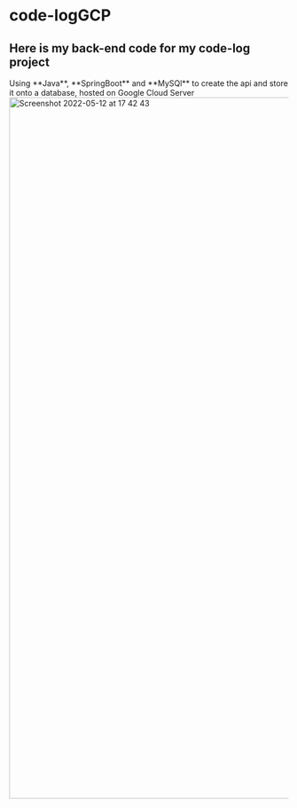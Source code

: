 # code-logGCP
<h2> Here is my back-end code for my code-log project </h2>
Using **Java**, **SpringBoot** and **MySQl** to create the api and store it onto a database, hosted on Google Cloud Server 
<img width="1265" alt="Screenshot 2022-05-12 at 17 42 43" src="https://user-images.githubusercontent.com/97288818/168126845-12e659ad-33be-43b4-a23d-ca5890a21a38.png">

